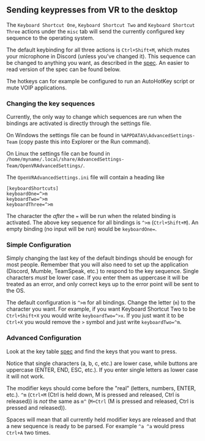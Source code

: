 ## Sending keypresses from VR to the desktop

The `Keyboard Shortcut One`, `Keyboard Shortcut Two` and `Keyboard Shortcut Three` actions under the `misc` tab will send the currently configured key sequence to the operating system.

The default keybinding for all three actions is `Ctrl+Shift+M`, which mutes your microphone in Discord (unless you've changed it).
This sequence can be changed to anything you want, as described in the [spec](specs/Keyboard_Manager-Parser_Spec.txt). An easier to read version of the spec can be found below.

The hotkeys can for example be configured to run an AutoHotKey script or mute VOIP applications.

### Changing the key sequences

Currently, the only way to change which sequences are run when the bindings are activated is directly through the settings file.

On Windows the settings file can be found in `%APPDATA%\AdvancedSettings-Team` (copy paste this into Explorer or the Run command).

On Linux the settings file can be found in `/home/myname/.local/share/AdvancedSettings-Team/OpenVRAdvancedSettings/`.

The `OpenVRAdvancedSettings.ini` file will contain a heading like
```
[keyboardShortcuts]
keyboardOne=^>m
keyboardTwo=^>m
keyboardThree=^>m
```
The character the _after_ the `=` will be run when the related binding is activated. The above key sequence for all bindings is `^>m` (`Ctrl+Shift+M`).
An empty binding (no input will be run) would be `keyboardOne=`.

### Simple Configuration

Simply changing the last key of the default bindings should be enough for most people.
Remember that you will also need to set up the application (Discord, Mumble, TeamSpeak, etc.) to respond to the key sequence.
Single characters _must_ be lower case.
If you enter them as uppercase it will be treated as an error, and only correct keys up to the error point will be sent to the OS.

The default configuration is `^>m` for all bindings. Change the letter (`m`) to the character you want.
For example, if you want Keyboard Shortcut Two to be `Ctrl+Shift+X` you would write `keyboardTwo=^>x`.
If you just want it to be `Ctrl+X` you would remove the `>` symbol and just write `keyboardTwo=^m`.

### Advanced Configuration

Look at the key table [spec](specs/Keyboard_Manager-Parser_Spec.txt) and find the keys that you want to press.

Notice that single characters (a, b, c, etc.) are lower case, while buttons are uppercase (ENTER, END, ESC, etc.). 
If you enter single letters as lower case it will not work.

The modifier keys should come before the "real" (letters, numbers, ENTER, etc.).
`^m` (`Ctrl+M` (Ctrl is held down, M is pressed and released, Ctrl is released)) is _not_ the same as `m^` (`M+Ctrl` (M is pressed and released, Ctrl is pressed and released)).

Spaces will mean that all currently held modifier keys are released and that a new sequence is ready to be parsed. For example `^a ^a` would press `Ctrl+A` two times.
